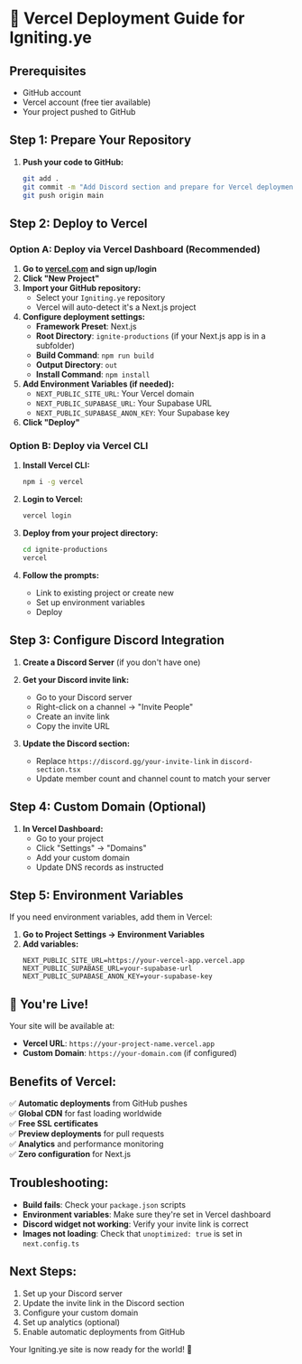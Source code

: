 # 🚀 Vercel Deployment Guide for Igniting.ye

## **Prerequisites**
- GitHub account
- Vercel account (free tier available)
- Your project pushed to GitHub

## **Step 1: Prepare Your Repository**

1. **Push your code to GitHub:**
   ```bash
   git add .
   git commit -m "Add Discord section and prepare for Vercel deployment"
   git push origin main
   ```

## **Step 2: Deploy to Vercel**

### **Option A: Deploy via Vercel Dashboard (Recommended)**

1. **Go to [vercel.com](https://vercel.com) and sign up/login**
2. **Click "New Project"**
3. **Import your GitHub repository:**
   - Select your `Igniting.ye` repository
   - Vercel will auto-detect it's a Next.js project
4. **Configure deployment settings:**
   - **Framework Preset**: Next.js
   - **Root Directory**: `ignite-productions` (if your Next.js app is in a subfolder)
   - **Build Command**: `npm run build`
   - **Output Directory**: `out`
   - **Install Command**: `npm install`
5. **Add Environment Variables (if needed):**
   - `NEXT_PUBLIC_SITE_URL`: Your Vercel domain
   - `NEXT_PUBLIC_SUPABASE_URL`: Your Supabase URL
   - `NEXT_PUBLIC_SUPABASE_ANON_KEY`: Your Supabase key
6. **Click "Deploy"**

### **Option B: Deploy via Vercel CLI**

1. **Install Vercel CLI:**
   ```bash
   npm i -g vercel
   ```

2. **Login to Vercel:**
   ```bash
   vercel login
   ```

3. **Deploy from your project directory:**
   ```bash
   cd ignite-productions
   vercel
   ```

4. **Follow the prompts:**
   - Link to existing project or create new
   - Set up environment variables
   - Deploy

## **Step 3: Configure Discord Integration**

1. **Create a Discord Server** (if you don't have one)
2. **Get your Discord invite link:**
   - Go to your Discord server
   - Right-click on a channel → "Invite People"
   - Create an invite link
   - Copy the invite URL

3. **Update the Discord section:**
   - Replace `https://discord.gg/your-invite-link` in `discord-section.tsx`
   - Update member count and channel count to match your server

## **Step 4: Custom Domain (Optional)**

1. **In Vercel Dashboard:**
   - Go to your project
   - Click "Settings" → "Domains"
   - Add your custom domain
   - Update DNS records as instructed

## **Step 5: Environment Variables**

If you need environment variables, add them in Vercel:

1. **Go to Project Settings → Environment Variables**
2. **Add variables:**
   ```
   NEXT_PUBLIC_SITE_URL=https://your-vercel-app.vercel.app
   NEXT_PUBLIC_SUPABASE_URL=your-supabase-url
   NEXT_PUBLIC_SUPABASE_ANON_KEY=your-supabase-key
   ```

## **🎉 You're Live!**

Your site will be available at:
- **Vercel URL**: `https://your-project-name.vercel.app`
- **Custom Domain**: `https://your-domain.com` (if configured)

## **Benefits of Vercel:**

✅ **Automatic deployments** from GitHub pushes  
✅ **Global CDN** for fast loading worldwide  
✅ **Free SSL certificates**  
✅ **Preview deployments** for pull requests  
✅ **Analytics** and performance monitoring  
✅ **Zero configuration** for Next.js  

## **Troubleshooting:**

- **Build fails**: Check your `package.json` scripts
- **Environment variables**: Make sure they're set in Vercel dashboard
- **Discord widget not working**: Verify your invite link is correct
- **Images not loading**: Check that `unoptimized: true` is set in `next.config.ts`

## **Next Steps:**

1. Set up your Discord server
2. Update the invite link in the Discord section
3. Configure your custom domain
4. Set up analytics (optional)
5. Enable automatic deployments from GitHub

Your Igniting.ye site is now ready for the world! 🌟
